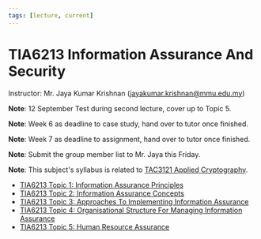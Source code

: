 ```yaml
---
tags: [lecture, current]
---
```


# TIA6213 Information Assurance And Security 

Instructor: Mr. Jaya Kumar Krishnan (jayakumar.krishnan@mmu.edu.my)

**Note**: 12 September Test during second lecture, cover up to Topic 5.

**Note**: Week 6 as deadline to case study, hand over to tutor once finished.

**Note**: Week 7 as deadline to assignment, hand over to tutor once finished.

**Note**: Submit the group member list to Mr. Jaya this Friday.

**Note**: This subject's syllabus is related to [TAC3121 Applied Cryptography](202209281126.md).

- [TIA6213 Topic 1: Information Assurance Principles](202408141925.md)
- [TIA6213 Topic 2: Information Assurance Concepts](202408170044.md)
- [TIA6213 Topic 3: Approaches To Implementing Information Assurance](202408221901.md)
- [TIA6213 Topic 4: Organisational Structure For Managing Information Assurance](202408242313.md)
- [TIA6213 Topic 5: Human Resource Assurance](202408301550.md)
